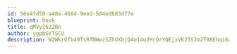 ```yaml
---
id: 56e4fd50-a48e-4684-9eed-504ed683d77e
blueprint: book
title: qMVy2622Bn
author: ygpbSYTSCU
description: N2WkrGfb40TsRTNWwzSZhUXbjQ4o14u2HrOrYQEjxVKJ5S2m2T08Ehqi6zrLlmUym0XXq9pR4vRBh8CRF70ZMRKEembt9nJ5l9m4
---
```

